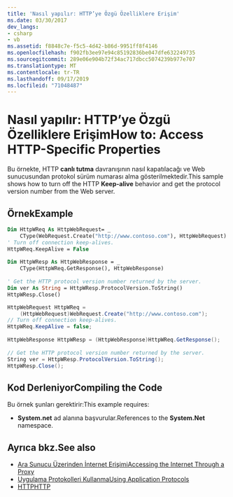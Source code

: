 ```yaml
---
title: 'Nasıl yapılır: HTTP’ye Özgü Özelliklere Erişim'
ms.date: 03/30/2017
dev_langs:
- csharp
- vb
ms.assetid: f8848c7e-f5c5-4d42-b86d-9951ff8f4146
ms.openlocfilehash: f902fb3ee97e94c85192836be047dfe632249735
ms.sourcegitcommit: 289e06e904b72f34ac717dbcc5074239b977e707
ms.translationtype: MT
ms.contentlocale: tr-TR
ms.lasthandoff: 09/17/2019
ms.locfileid: "71048487"
---
```

# <a name="how-to-access-http-specific-properties"></a><span data-ttu-id="f4b44-102">Nasıl yapılır: HTTP’ye Özgü Özelliklere Erişim</span><span class="sxs-lookup"><span data-stu-id="f4b44-102">How to: Access HTTP-Specific Properties</span></span>
<span data-ttu-id="f4b44-103">Bu örnekte, HTTP **canlı tutma** davranışının nasıl kapatılacağı ve Web sunucusundan protokol sürüm numarası alma gösterilmektedir.</span><span class="sxs-lookup"><span data-stu-id="f4b44-103">This sample shows how to turn off the HTTP **Keep-alive** behavior and get the protocol version number from the Web server.</span></span>  
  
## <a name="example"></a><span data-ttu-id="f4b44-104">Örnek</span><span class="sxs-lookup"><span data-stu-id="f4b44-104">Example</span></span>  
  
```vb  
Dim HttpWReq As HttpWebRequest= _  
    CType(WebRequest.Create("http://www.contoso.com"), HttpWebRequest)  
' Turn off connection keep-alives.  
HttpWReq.KeepAlive = False  
  
Dim HttpWResp As HttpWebResponse = _  
    CType(HttpWReq.GetResponse(), HttpWebResponse)  
  
' Get the HTTP protocol version number returned by the server.  
Dim ver As String = HttpWResp.ProtocolVersion.ToString()  
HttpWResp.Close()  
```  
  
```csharp  
HttpWebRequest HttpWReq =   
    (HttpWebRequest)WebRequest.Create("http://www.contoso.com");  
// Turn off connection keep-alives.  
HttpWReq.KeepAlive = false;  
  
HttpWebResponse HttpWResp = (HttpWebResponse)HttpWReq.GetResponse();  
  
// Get the HTTP protocol version number returned by the server.  
String ver = HttpWResp.ProtocolVersion.ToString();  
HttpWResp.Close();  
```  
  
## <a name="compiling-the-code"></a><span data-ttu-id="f4b44-105">Kod Derleniyor</span><span class="sxs-lookup"><span data-stu-id="f4b44-105">Compiling the Code</span></span>  
 <span data-ttu-id="f4b44-106">Bu örnek şunları gerektirir:</span><span class="sxs-lookup"><span data-stu-id="f4b44-106">This example requires:</span></span>  
  
- <span data-ttu-id="f4b44-107">**System.net** ad alanına başvurular.</span><span class="sxs-lookup"><span data-stu-id="f4b44-107">References to the **System.Net** namespace.</span></span>  
  
## <a name="see-also"></a><span data-ttu-id="f4b44-108">Ayrıca bkz.</span><span class="sxs-lookup"><span data-stu-id="f4b44-108">See also</span></span>

- [<span data-ttu-id="f4b44-109">Ara Sunucu Üzerinden İnternet Erişimi</span><span class="sxs-lookup"><span data-stu-id="f4b44-109">Accessing the Internet Through a Proxy</span></span>](accessing-the-internet-through-a-proxy.md)
- [<span data-ttu-id="f4b44-110">Uygulama Protokolleri Kullanma</span><span class="sxs-lookup"><span data-stu-id="f4b44-110">Using Application Protocols</span></span>](using-application-protocols.md)
- [<span data-ttu-id="f4b44-111">HTTP</span><span class="sxs-lookup"><span data-stu-id="f4b44-111">HTTP</span></span>](http.md)
